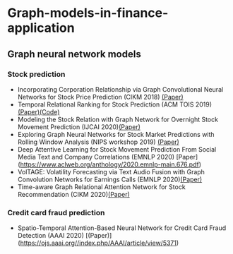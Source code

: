# Graph-models-in-finance-application
## Graph neural network models
### Stock prediction
- Incorporating Corporation Relationship via Graph Convolutional Neural Networks for Stock Price Prediction (CIKM 2018) [(Paper)](https://dl.acm.org/doi/pdf/10.1145/3269206.3269269?casa_token=qkT-nreXKjAAAAAA:PWu9nuVshco6HHvTIRtwQ4M8KKgDLA1DUxPfRUbw4LKekHqm8B2UMOsPM0UUK7kB5InzNbe2M-vm) 
- Temporal Relational Ranking for Stock Prediction (ACM TOIS 2019) [(Paper)](https://dl.acm.org/doi/pdf/10.1145/3309547?casa_token=1-LBb6-Sg8sAAAAA:KGwC83jfJf5Ens-Fkns2uTO2IfNRfTrGTzzPhPCzKSuUirGfqR8tweMLYDpMFYgTToUHDgP5Na7e)[(Code)](https://github.com/fulifeng/Temporal_Relational_Stock_Ranking)
- Modeling the Stock Relation with Graph Network for Overnight Stock Movement Prediction (IJCAI 2020)[(Paper)](https://www.ijcai.org/Proceedings/2020/0626.pdf)
- Exploring Graph Neural Networks for Stock Market Predictions with Rolling Window Analysis (NIPS workshop 2019) [(Paper)](https://arxiv.org/pdf/1909.10660.pdf)
- Deep Attentive Learning for Stock Movement Prediction From Social Media Text and Company Correlations (EMNLP 2020) [Paper] (https://www.aclweb.org/anthology/2020.emnlp-main.676.pdf)
- VolTAGE: Volatility Forecasting via Text Audio Fusion with Graph Convolution Networks for Earnings Calls (EMNLP 2020)[(Paper)](https://www.aclweb.org/anthology/2020.emnlp-main.643.pdf)
- Time-aware Graph Relational Attention Network for Stock Recommendation (CIKM 2020)[(Paper)](https://dl.acm.org/doi/pdf/10.1145/3340531.3412160?casa_token=iJHARlw9L3UAAAAA:gy91t3Ts7b6PThjHXrsICzaEnJjepfBbEFh5-qpHWxKaVwOEX881cL8GdhNaEi3ehsZpfCNNx4AN)

### Credit card fraud prediction
- Spatio-Temporal Attention-Based Neural Network for Credit Card Fraud Detection (AAAI 2020) [(Paper)] (https://ojs.aaai.org//index.php/AAAI/article/view/5371)
<!---Graph convolutional network-based credit default prediction utilizing three types of virtual distances among borrowers (2021)[(paper)](https://www.sciencedirect.com/science/article/pii/S0957417420310794?casa_token=zstNYW-ar-AAAAAA:8b0h1mfCIKqBuQBbqxw_MsL6LxvlE5rY_Pim6-0uAGvHh0dc7Hec0sIFFTeAQVXGAPv1reYc2w)!>

### Malicious account detection in financial system
Geniepath: Graph neural networks with adaptive receptive paths(AAAI 2019) [(Paper)](https://ojs.aaai.org/index.php/AAAI/article/view/4354) [(code)](https://github.com/safe-graph/DGFraud)

### loan risk detection
Risk Assessment for Networked-guarantee Loans Using High-order Graph Attention Representation (IJCAI 2019) [(Paper)] (https://www.ijcai.org/Proceedings/2019/0807.pdf)

